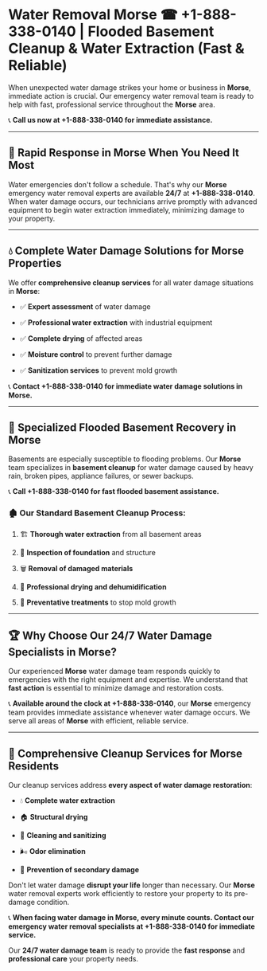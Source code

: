 # Water Removal Morse ☎ +1-888-338-0140 | Flooded Basement Cleanup & Water Extraction (Fast & Reliable)

When unexpected water damage strikes your home or business in **Morse**, immediate action is crucial. Our emergency water removal team is ready to help with fast, professional service throughout the **Morse** area. 

📞 **Call us now at +1-888-338-0140 for immediate assistance.**
---
## 🚀 Rapid Response in Morse When You Need It Most
Water emergencies don't follow a schedule. That's why our **Morse** emergency water removal experts are available **24/7** at **+1-888-338-0140**. When water damage occurs, our technicians arrive promptly with advanced equipment to begin water extraction immediately, minimizing damage to your property.
---
## 💧 Complete Water Damage Solutions for Morse Properties
We offer **comprehensive cleanup services** for all water damage situations in **Morse**:
- ✅ **Expert assessment** of water damage  
- ✅ **Professional water extraction** with industrial equipment  
- ✅ **Complete drying** of affected areas  
- ✅ **Moisture control** to prevent further damage  
- ✅ **Sanitization services** to prevent mold growth  
📞 **Contact +1-888-338-0140 for immediate water damage solutions in Morse.**
---
## 🌊 Specialized Flooded Basement Recovery in Morse
Basements are especially susceptible to flooding problems. Our **Morse** team specializes in **basement cleanup** for water damage caused by heavy rain, broken pipes, appliance failures, or sewer backups. 
📞 **Call +1-888-338-0140 for fast flooded basement assistance.**
### 🏚️ Our Standard Basement Cleanup Process:
1. 🏗️ **Thorough water extraction** from all basement areas  
2. 🔎 **Inspection of foundation** and structure  
3. 🗑️ **Removal of damaged materials**  
4. 💨 **Professional drying and dehumidification**  
5. 🚫 **Preventative treatments** to stop mold growth  
---
## 🏆 Why Choose Our 24/7 Water Damage Specialists in Morse?
Our experienced **Morse** water damage team responds quickly to emergencies with the right equipment and expertise. We understand that **fast action** is essential to minimize damage and restoration costs.
📞 **Available around the clock at +1-888-338-0140**, our **Morse** emergency team provides immediate assistance whenever water damage occurs. We serve all areas of **Morse** with efficient, reliable service.
---
## 🧹 Comprehensive Cleanup Services for Morse Residents
Our cleanup services address **every aspect of water damage restoration**:
- 💧 **Complete water extraction**  
- 🏠 **Structural drying**  
- 🧼 **Cleaning and sanitizing**  
- 🌬️ **Odor elimination**  
- 🚫 **Prevention of secondary damage**  
Don't let water damage **disrupt your life** longer than necessary. Our **Morse** water removal experts work efficiently to restore your property to its pre-damage condition.
📞 **When facing water damage in Morse, every minute counts. Contact our emergency water removal specialists at +1-888-338-0140 for immediate service.**
Our **24/7 water damage team** is ready to provide the **fast response** and **professional care** your property needs.

